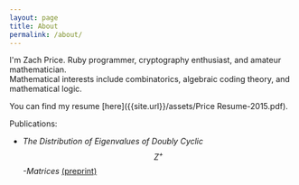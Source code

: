 ```yaml
---
layout: page
title: About
permalink: /about/
---
```


I'm Zach Price. Ruby programmer, cryptography enthusiast, and amateur mathematician.  
Mathematical interests include combinatorics, algebraic coding theory, and mathematical logic.

You can find my resume [here]({{site.url}}/assets/Price Resume-2015.pdf).  

Publications:

* _The Distribution of Eigenvalues of Doubly Cyclic $$Z^+$$-Matrices_ [(preprint)]({{site.url}}/assets/JPS1.pdf)  
